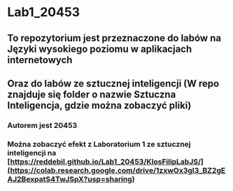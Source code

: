# Lab1_20453
## To repozytorium jest przeznaczone do labów na Języki wysokiego poziomu w aplikacjach internetowych
## Oraz do labów ze sztucznej inteligencji (W repo znajduje się folder o nazwie Sztuczna Inteligencja, gdzie można zobaczyć pliki)
### Autorem jest 20453
### Można zobaczyć efekt z Laboratorium 1 ze sztucznej inteligencji na [https://reddebil.github.io/Lab1_20453/KlosFilipLabJS/](https://colab.research.google.com/drive/1zxwOx3gI3_BZ2gEAJ2BexpatS4TwJSpX?usp=sharing)


